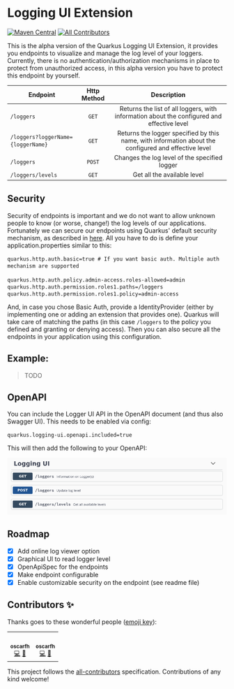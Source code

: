# Logging UI Extension 
[![Maven Central](https://img.shields.io/maven-central/v/io.quarkiverse.loggingui/quarkus-logging-ui?color=cool-green&style=flat-square)](https://mvnrepository.com/artifact/io.quarkiverse.loggingui/quarkus-logging-ui)
[![All Contributors](https://img.shields.io/badge/all_contributors-1-orange.svg?color=cool-green&style=flat-square)](#contributors-)

This is the alpha version of the Quarkus Logging UI Extension, it provides you endpoints to visualize and manage the
log level of your loggers.
Currently, there is no authentication/authorization mechanisms in place to protect from unauthorized access, in this 
alpha version you have to protect this endpoint by yourself. 

| Endpoint        | Http Method           | Description  |
| ------------- |:-------------:|:-----:|
| `/loggers`      | `GET` | Returns the list of all loggers, with information about the configured and effective level |
| `/loggers?loggerName={loggerName}`     | `GET`      |   Returns the logger specified by this name, with information about the configured and effective level |
| `/loggers` | `POST`      |    Changes the log level of the specified logger |
| `/loggers/levels` | `GET`      |    Get all the available level |

## Security
Security of endpoints is important and we do not want to allow unknown people to know (or worse, change!) the log levels of
our applications.
Fortunately we can secure our endpoints using Quarkus' default security mechanism, as described in [here][1].
All you have to do is define your application.properties similar to this: 

```properties
quarkus.http.auth.basic=true # If you want basic auth. Multiple auth mechanism are supported

quarkus.http.auth.policy.admin-access.roles-allowed=admin
quarkus.http.auth.permission.roles1.paths=/loggers
quarkus.http.auth.permission.roles1.policy=admin-access
```
And, in case you chose Basic Auth, provide a IdentityProvider (either by implementing one or adding an extension that provides
one).
Quarkus will take care of matching the paths (in this case `/loggers` to the policy you defined and granting or denying access).
Then you can also secure all the endpoints in your application using this configuration.


## Example:
> TODO

## OpenAPI

You can include the Logger UI API in the OpenAPI document (and thus also Swagger UI). This needs to be
enabled via config:

```
quarkus.logging-ui.openapi.included=true
```

This will then add the following to your OpenAPI:

![swagger_ui screenshot](openapi.png "Swagger UI Screenshot")

## Roadmap
- [x] Add online log viewer option
- [x] Graphical UI to read logger level
- [x] OpenApiSpec for the endpoints
- [x] Make endpoint configurable
- [x] Enable customizable security on the endpoint (see readme file)

## Contributors ✨

Thanks goes to these wonderful people ([emoji key](https://allcontributors.org/docs/en/emoji-key)):

<!-- ALL-CONTRIBUTORS-LIST:START - Do not remove or modify this section -->
<!-- prettier-ignore-start -->
<!-- markdownlint-disable -->
<table>
  <tr>
    <td align="center"><a href="https://github.com/oscarfh"><img src="https://avatars3.githubusercontent.com/u/3311764?v=4" width="100px;" alt=""/><br /><sub><b>oscarfh</b></sub></a><br /><a href="https://github.com/quarkiverse/quarkiverse-logger-ui/commits?author=oscarfh" title="Code">💻</a> <a href="#maintenance-oscarfh" title="Maintenance">🚧</a></td>
    <td align="center"><a href="https://github.com/phillip-kruger"><img src="https://avatars1.githubusercontent.com/u/6836179?u=8d34b60fb495daf689775b2c12ded76760cdb508&v=4" width="100px;" alt=""/><br /><sub><b>oscarfh</b></sub></a><br /><a href="https://github.com/quarkiverse/quarkiverse-logger-ui/commits?author=phillip-kruger" title="Code">💻</a> <a href="#maintenance-phillip-kruger" title="Maintenance">🚧</a></td>
  </tr>
</table>

<!-- markdownlint-enable -->
<!-- prettier-ignore-end -->
<!-- ALL-CONTRIBUTORS-LIST:END -->

This project follows the [all-contributors](https://github.com/all-contributors/all-contributors) specification. Contributions of any kind welcome!

[1]: https://quarkus.io/guides/security-authorization
